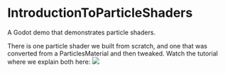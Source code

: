 # IntroductionToParticleShaders
A Godot demo that demonstrates particle shaders. 

There is one particle shader we built from scratch, and one that was converted from a ParticlesMaterial and then tweaked.
Watch the tutorial where we explain both here:
[![](https://img.youtube.com/vi/UI9JP5TNZ94/hqdefault.jpg)](https://youtu.be/UI9JP5TNZ94)

